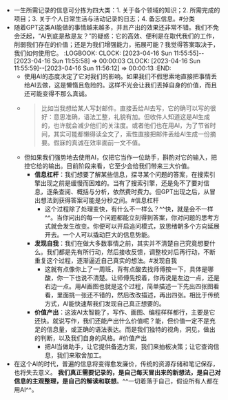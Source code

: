 - 一生所需记录的信息可分拣为四大类：1. 关于各个领域的知识；2. 所需完成的项目；3. 关于个人日常生活与活动记录的日志；4. 备忘信息。#分类
- 随着GPT这类AI能做的事情越来越多，并且产出的效果还非常不错。我们不免会泛起，“AI到底是敌是友？”的疑惑：它的高效、便利是在取代我们的工作，削弱我们存在的价值；还是为我们增强能力，拓展可能？我觉得答案取决于，我们如何使用它。
  :LOGBOOK:
  CLOCK: [2023-04-16 Sun 11:55:55]--[2023-04-16 Sun 11:55:58] =>  00:00:03
  CLOCK: [2023-04-16 Sun 11:55:59]--[2023-04-16 Sun 11:56:12] =>  00:00:13
  :END:
	- 使用AI的态度决定了它对我们的影响。如果我们不假思索地直接把事情丢给AI去做，这是懒惰且危险的。这样不光会让我们丢掉自身的价值，而且还可能变得不那么真诚。
	- > 比如当我想给某人写封邮件。直接丢给AI去写，它的确可以写的很好：意思准确，语法工整，礼貌有加。但收件人知道这是AI生成的，也许就会减少他们的关注度。或者他们也在用AI，为了节省时间，其实可能都懒得读全文了，索性直接把邮件丢给AI生成一份摘要。假寐的真诚在效率面前一文不值。
	- 但如果我们强势地去使用AI，仅把它当作一位助手，斟酌对它的输入，把控它给的输出。目前阶段来看，它至少会给我们带来三大价值。
		- **信息杠杆**：我们想要了解某些信息，探寻某个问题的答案，在搜索引擎出现之前是缓慢而困难的。当有了搜索引擎，还是免不了要对信息，逐条查阅、概括与分析，依然费时费力。但GPT出现之后，从冒出想法到获得答案可能是分秒之间。#信息杠杆
			- 这个过程除了处理变快，有什么不一样么？^^快，就是会不一样^^。当你问出的每一个问题都能立刻得到答案，你对问题的思考方式就会发生改变。你便可以开启追问模式，放思绪朝多个方向延展开去。一个人可以撬动巨大的信息势能。
		- **发现自我**：我们在做大多数事情之前，其实并不清楚自己究竟想要什么。我们都是先有所行动，然后接收反馈，调整校对后再行动，不断重复这个过程，逐渐逼近自己真实的想法。#发现自我
			- 这就有点像你上了一周班，背有点酸去找师傅按一下，具体是哪酸，你一下也说不清楚。让师傅先按着，你再说是左边一点，还是右边一点。用AI画图也就是这个过程，简单描述一下先出四张图看看，里面挑一张还不错的，然后改改描述，再出四张。相比于传统方式，AI能快速帮我们发现自己真正想要的。
		- **价值产出**：这波AI太智能了，写作、画图、编程样样都行，主要是它还快。就说写作，我们还能产出什么价值呢？能，但价值一定不是充足的信息量，或正确的语法表达。而是我们独特的视角，洞见，做出的判断，以及我们自身的风格。#价值产出
			- 把AI当做助手，让它提供备选方案，我们来拍板决策；让它查询信息，我们来取舍加工。
- 在这个AI的时代，普遍的信息将变得愈发廉价，传统的资源存储和笔记保存，也将失去意义。
  **我们真正需要记录的，是自己每天冒出来的新想法，是自己对信息的主观整理，是自己的解读和联想**。^^一切着落于自己，假设所有人都在用AI^^。